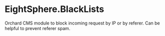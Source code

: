 # EightSphere.BlackLists
Orchard CMS module to block incoming request by IP or by referer. Can be helpful to prevent referer spam.  

